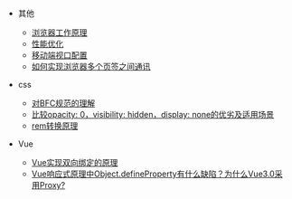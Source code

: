 * 其他
  * [浏览器工作原理](notes/note1)
  * [性能优化](notes/note2)
  * [移动端视口配置](notes/note5)
  * [如何实现浏览器多个页签之间通讯](notes/note6)

* css
  * [对BFC规范的理解](notes/note3)
  * [比较opacity: 0，visibility: hidden，display: none的优劣及适用场景](notes/note4)
  * [rem转换原理](notes/note7)

* Vue
  * [Vue实现双向绑定的原理](notes/note8)
  * [Vue响应式原理中Object.defineProperty有什么缺陷？为什么Vue3.0采用Proxy?](notes/note9)
  